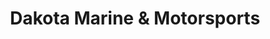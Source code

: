---
title: "Dakota Marine & Motorsports"
url: /farmington/dakota-marine-und-motorsports/
shop: Allgemein
---